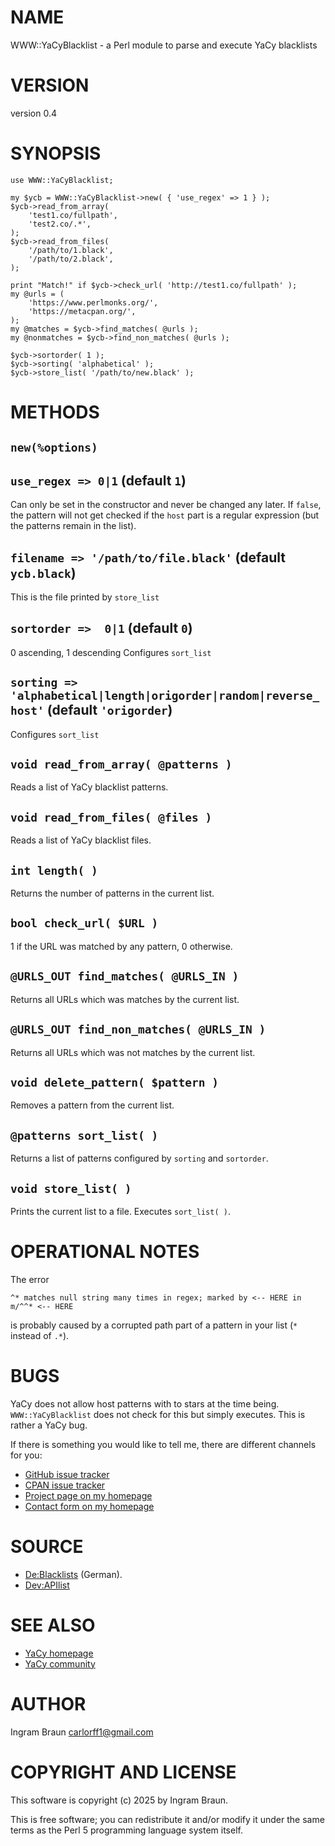 # NAME

WWW::YaCyBlacklist - a Perl module to parse and execute YaCy blacklists

# VERSION

version 0.4

# SYNOPSIS

    use WWW::YaCyBlacklist;

    my $ycb = WWW::YaCyBlacklist->new( { 'use_regex' => 1 } );
    $ycb->read_from_array(
        'test1.co/fullpath',
        'test2.co/.*',
    );
    $ycb->read_from_files(
        '/path/to/1.black',
        '/path/to/2.black',
    );

    print "Match!" if $ycb->check_url( 'http://test1.co/fullpath' );
    my @urls = (
        'https://www.perlmonks.org/',
        'https://metacpan.org/',
    );
    my @matches = $ycb->find_matches( @urls );
    my @nonmatches = $ycb->find_non_matches( @urls );

    $ycb->sortorder( 1 );
    $ycb->sorting( 'alphabetical' );
    $ycb->store_list( '/path/to/new.black' );

# METHODS

## `new(%options)`

## `use_regex => 0|1` (default `1`)

Can only be set in the constructor and never be changed any later. If `false`, the pattern will not get checked if the
`host` part is a regular expression (but the patterns remain in the list).

## `filename => '/path/to/file.black'` (default `ycb.black`)

This is the file printed by `store_list`

## `sortorder =>  0|1` (default `0`)

0 ascending, 1 descending
Configures `sort_list`

## `sorting => 'alphabetical|length|origorder|random|reverse_host'` (default `'origorder`)

Configures `sort_list`

## `void read_from_array( @patterns )`

Reads a list of YaCy blacklist patterns.

## `void read_from_files( @files )`

Reads a list of YaCy blacklist files.

## `int length( )`

Returns the number of patterns in the current list.

## `bool check_url( $URL )`

1 if the URL was matched by any pattern, 0 otherwise.

## `@URLS_OUT find_matches( @URLS_IN )`

Returns all URLs which was matches by the current list.

## `@URLS_OUT find_non_matches( @URLS_IN )`

Returns all URLs which was not matches by the current list.

## `void delete_pattern( $pattern )`

Removes a pattern from the current list.

## `@patterns sort_list( )`

Returns a list of patterns configured by `sorting` and `sortorder`.

## `void store_list( )`

Prints the current list to a file. Executes `sort_list( )`.

# OPERATIONAL NOTES

The error

    ^* matches null string many times in regex; marked by <-- HERE in m/^^* <-- HERE

is probably caused by a corrupted path part of a pattern in your list (`*` instead of `.*`).

# BUGS

YaCy does not allow host patterns with to stars at the time being. `WWW::YaCyBlacklist` does not check for this but simply executes. This is rather a YaCy bug.

If there is something you would like to tell me, there are different channels for you:

- [GitHub issue tracker](https://github.com/CarlOrff/WWW-YaCyBlacklist/issues)
- [CPAN issue tracker](https://rt.cpan.org/Public/Dist/Display.html?WWW-YaCyBlacklist)
- [Project page on my homepage](https://ingram-braun.net/erga/the-www-yacyblacklist-module/)
- [Contact form on my homepage](https://ingram-braun.net/erga/legal-notice-and-contact/)

# SOURCE

- [De:Blacklists](https://wiki.yacy.net/index.php/De:Blacklists) (German).
- [Dev:APIlist](https://wiki.yacy.net/index.php/Dev:APIlist)

# SEE ALSO

- [YaCy homepage](https://yacy.net/)
- [YaCy community](https://community.searchlab.eu/)

# AUTHOR

Ingram Braun <carlorff1@gmail.com>

# COPYRIGHT AND LICENSE

This software is copyright (c) 2025 by Ingram Braun.

This is free software; you can redistribute it and/or modify it under
the same terms as the Perl 5 programming language system itself.
